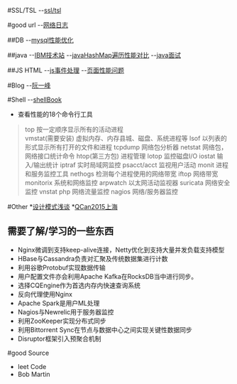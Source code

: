 #SSL/TSL
--[ssl/tsl](http://www.ruanyifeng.com/blog/2014/02/ssl_tls.html)

#good url
--[网络日志](http://www.ruanyifeng.com/blog/archives.html)

##DB
--[mysql性能优化](http://vdisk.weibo.com/s/xzqEhj1ozGD?from=page_100505_profile&wvr=6) 

##java
--[IBM技术站](https://www.ibm.com/developerworks/java/)
--[javaHashMap遍历性能对比](http://www.zuidaima.com/share/2533859516025856.htm)
--[java面试](http://www.importnew.com/17232.html)

##JS HTML
--[js事件处理](http://web.jobbole.com/83591/)
--[页面性能问题](http://web.jobbole.com/83547/)

#Blog
--[阮一峰](http://www.ruanyifeng.com/blog)

#Shell
--[shellBook](http://tldp.org/LDP/abs/html/index.html)

- 查看性能的18个命令行工具 
> top 按一定顺序显示所有的活动进程  
> vmstat(需要安装) 虚拟内存、内存县城、磁盘、系统进程等 
> lsof 以列表的形式显示所有打开的文件和进程
> tcpdump 网络包分析器
> netstat 网络包，网络接口统计命令
> htop(第三方包) 进程管理
> lotop 监控磁盘I/O iostat 输入/输出统计 iptraf 实时局域网监控
> psacct/acct 监视用户活动 monit 进程和服务监控工具
> nethogs 检测每个进程使用的网络带宽 iftop 网络带宽 monitorix 系统和网络监控
> arpwatch 以太网活动监视器 suricata 网络安全监控 vnstat php 网络流量监控 nagios 网络/服务器监控

#Other
*[设计模式浅谈](http://cmsblogs.com/?p=457)
*[QCan2015上海](http://www.stuq.org/ppt/qcon2015/QCon上海2015/)

## 需要了解/学习的一些东西

- Nginx微调到支持keep-alive连接，Netty优化到支持大量并发负载支持模型
- HBase与Cassandra负责对汇聚及传统数据集进行计数
- 利用谷歌Protobuf实现数据传输
- 用户配置文件亦会利用Apache Kafka在RocksDB当中进行同步。
- 选择CQEngine作为首选内存内快速查询系统
- 反向代理使用Nginx
- Apache Spark是用户ML处理
- Nagios与Newrelic用于服务器监控
- 利用ZooKeeper实现分布式同步
- 利用Bittorrent Sync在节点与数据中心之间实现关键性数据同步
- Disruptor框架引入预聚合机制

#good Source

- leet Code
- Bob Martin
